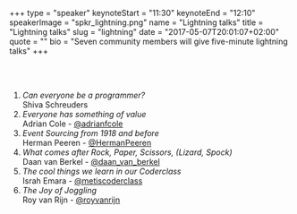 +++
type         = "speaker"
keynoteStart = "11:30"
keynoteEnd   = "12:10"
speakerImage = "spkr_lightning.png"
name         = "Lightning talks"
title        = "Lightning talks"
slug         = "lightning"
date         = "2017-05-07T20:01:07+02:00"
quote        = ""
bio          = "Seven community members will give five-minute lightning talks"
+++

<br/>
<br/>

1. _Can everyone be a programmer?_  
   Shiva Schreuders
1. _Everyone has something of value_  
   Adrian Cole - [@adrianfcole](http://twitter.com/adrianfcole)
1. _Event Sourcing from 1918 and before_  
   Herman Peeren - [@HermanPeeren](http://twitter.com/HermanPeeren)
1. _What comes after Rock, Paper, Scissors, (Lizard, Spock)_  
   Daan van Berkel - [@daan_van_berkel](http://twitter.com/daan_van_berkel)
1. _The cool things we learn in our Coderclass_  
   Israh Emara - [@metiscoderclass](http://twitter.com/metiscoderclass)
1. _The Joy of Joggling_  
   Roy van Rijn - [@royvanrijn](http://twitter.com/royvanrijn)

